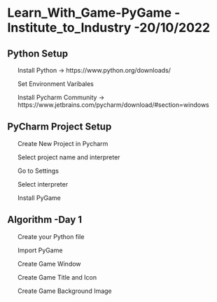 # Learn_With_Game-PyGame -Institute_to_Industry -20/10/2022

<h2>Python Setup</h2> 
<ol>Install Python -> https://www.python.org/downloads/</ol> 
<ol>Set Environment Varibales</ol> 
<ol>Install Pycharm Community -> https://www.jetbrains.com/pycharm/download/#section=windows</ol>

<h2>PyCharm Project Setup</h2>
<ul>Create New Project in Pycharm</ul>
<ul>Select project name and interpreter</ul>
<ul>Go to Settings</ul>
<ul>Select interpreter</ul>
<ul>Install PyGame</ul>

<h2>Algorithm -Day 1</h2>
<ul>Create your Python file</ul>
<ul>Import PyGame</ul>
<ul>Create Game Window</ul>
<ul>Create Game Title and Icon</ul>
<ul>Create Game Background Image</ul>
